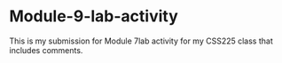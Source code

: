 # Module-9-lab-activity
This is my submission for Module 7lab activity for my CSS225 class that includes comments.
